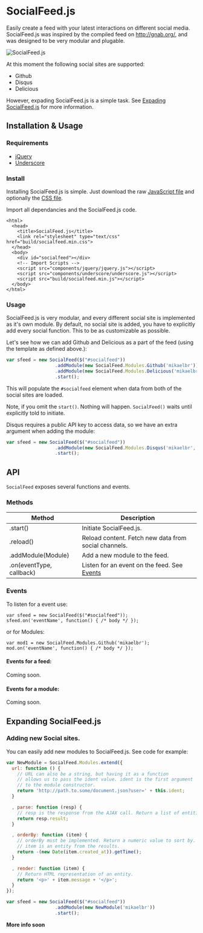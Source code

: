 SocialFeed.js
===

Easily create a feed with your latest interactions on different social media. 
SocialFeed.js was inspired by the compiled feed on http://gnab.org/, and was designed to be very modular and plugable.

![SocialFeed.js](https://github.com/mikaelbr/SocialFeed.js/raw/master/screenshot.png "Screenshot of SocialFeed.js")

At this moment the following social sites are supported:

* Github
* Disqus
* Delicious

However, expading SocialFeed.js is a simple task. See [Expading SocialFeed.js](#expanding) for more information.


## <a id="usage"></a>Installation & Usage

### Requirements

* [jQuery](http://jquery.com/) 
* [Underscore](http://underscorejs.org/)

### Install

Installing SocialFeed.js is simple. Just download the raw [JavaScript file](https://raw.github.com/mikaelbr/SocialFeed.js/master/build/socialfeed.min.js) and
optionally the [CSS file](https://raw.github.com/mikaelbr/SocialFeed.js/master/build/socialfeed.min.css).

Import all dependancies and the SocialFeed.js code.

```
<html>
  <head>
    <title>SocialFeed.js</title>
    <link rel="stylesheet" type="text/css" href="build/socialfeed.min.css">
  </head>
  <body>
    <div id="socialfeed"></div>
    <!-- Import Scripts -->
    <script src="components/jquery/jquery.js"></script>
    <script src="components/underscore/underscore.js"></script>
    <script src="build/socialfeed.min.js"></script>
  </body>
</html>
```

### Usage

SocialFeed.js is very modular, and every different social site is implemented as it's own module. By default, no social site is added, 
you have to explicitly add every social function. This to be as customizable as possible. 

Let's see how we can add Github and Delicious as a part of the feed (using the template as defined above.):

```javascript
var sfeed = new SocialFeed($("#socialfeed"))
                  .addModule(new SocialFeed.Modules.Github('mikaelbr')) // argument: username
                  .addModule(new SocialFeed.Modules.Delicious('mikaelbr')) // argument: username
                  .start();
```

This will populate the ```#socialfeed``` element when data from both of the social sites are loaded. 

Note, if you omit the ```start()```. Nothing will happen. ```SocialFeed()``` waits until explicitly told to initiate. 

Disqus requires a public API key to access data, so we have an extra argument when adding the module:
```javascript
var sfeed = new SocialFeed($("#socialfeed"))
                  .addModule(new SocialFeed.Modules.Disqus('mikaelbr', 'OEMdBc63xd0MZGKiVV5JgExTqdO7OSYkjgv613LJ8Py89y44pcoSKeBrelZjepVS'))
                  .start();
```

## <a id="api"></a>API

```SocialFeed``` exposes several functions and events. 


### Methods

| Method        | Description           |
| ------------- | ----------------------|
| .start()      | Initiate SocialFeed.js. |
| .reload()     | Reload content. Fetch new data from social channels. |
| .addModule(Module) | Add a new module to the feed. |
| .on(eventType, callback) | Listen for an event on the feed. See [Events](#events)|

### <a id="events"></a>Events

To listen for a event use:

```
var sfeed = new SocialFeed($("#socialfeed"));
sfeed.on('eventName', function() { /* body */ });
```

or for Modules:

```
var mod1 = new SocialFeed.Modules.Github('mikaelbr');
mod.on('eventName', function() { /* body */ });
```

#### Events for a feed: 

Coming soon.


#### Events for a module:

Coming soon.


## <a id="expanding"></a>Expanding SocialFeed.js

### Adding new Social sites. 

You can easily add new modules to SocialFeed.js. See code for example:

```javascript
var NewModule = SocialFeed.Modules.extend({
  url: function () {
    // URL can also be a string, but having it as a function
    // allows us to pass the ident value. ident is the first argument
    // to the module constructor.
    return 'http://path.to.some/document.json?user=' + this.ident;
  }

  , parse: function (resp) {
    // resp is the response from the AJAX call. Return a list of entities.
    return resp.result;
  }

  , orderBy: function (item) {
    // orderBy must be implemented. Return a numeric value to sort by.
    // item is an entity from the results.
    return -(new Date(item.created_at)).getTime();
  }

  , render: function (item) {
    // Return HTML representation of an entity.
    return '<p>' + item.message + '</p>';
  }
});

var sfeed = new SocialFeed($("#socialfeed"))
                  .addModule(new NewModule('mikaelbr'))
                  .start();

```

**More info soon**

